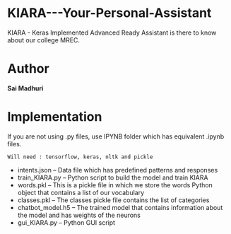 # KIARA---Your-Personal-Assistant
 KIARA - Keras Implemented Advanced Ready Assistant is there to know about our college MREC.

# Author
**Sai Madhuri**

# Implementation
If you are not using .py files, use IPYNB folder which has equivalent .ipynb files.
```
Will need : tensorflow, keras, nltk and pickle
```

* intents.json – Data file which has predefined patterns and responses
* train_KIARA.py – Python script to build the model and train KIARA
* words.pkl – This is a pickle file in which we store the words Python object that contains a list of our vocabulary
* classes.pkl – The classes pickle file contains the list of categories
* chatbot_model.h5 – The trained model that contains information about the model and has weights of the neurons
* gui_KIARA.py – Python GUI script

